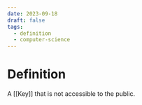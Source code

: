 ```yaml
---
date: 2023-09-18
draft: false
tags:
  - definition
  - computer-science
---
```

# Definition

A [[Key]] that is not accessible to the public.